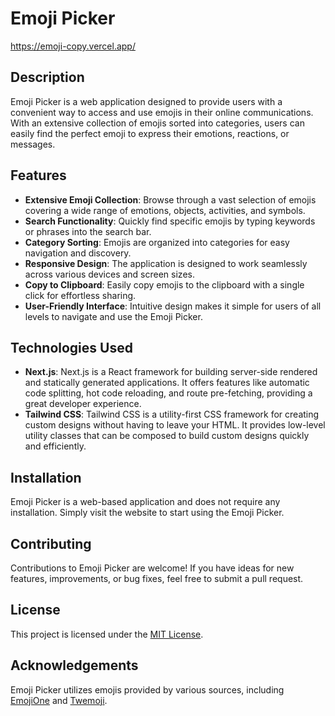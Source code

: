 # Emoji Picker

https://emoji-copy.vercel.app/

## Description
Emoji Picker is a web application designed to provide users with a convenient way to access and use emojis in their online communications. With an extensive collection of emojis sorted into categories, users can easily find the perfect emoji to express their emotions, reactions, or messages.

## Features
- **Extensive Emoji Collection**: Browse through a vast selection of emojis covering a wide range of emotions, objects, activities, and symbols.
- **Search Functionality**: Quickly find specific emojis by typing keywords or phrases into the search bar.
- **Category Sorting**: Emojis are organized into categories for easy navigation and discovery.
- **Responsive Design**: The application is designed to work seamlessly across various devices and screen sizes.
- **Copy to Clipboard**: Easily copy emojis to the clipboard with a single click for effortless sharing.
- **User-Friendly Interface**: Intuitive design makes it simple for users of all levels to navigate and use the Emoji Picker.

## Technologies Used
- **Next.js**: Next.js is a React framework for building server-side rendered and statically generated applications. It offers features like automatic code splitting, hot code reloading, and route pre-fetching, providing a great developer experience.
- **Tailwind CSS**: Tailwind CSS is a utility-first CSS framework for creating custom designs without having to leave your HTML. It provides low-level utility classes that can be composed to build custom designs quickly and efficiently.

## Installation
Emoji Picker is a web-based application and does not require any installation. Simply visit the website to start using the Emoji Picker.

## Contributing
Contributions to Emoji Picker are welcome! If you have ideas for new features, improvements, or bug fixes, feel free to submit a pull request.

## License
This project is licensed under the [MIT License](LICENSE).

## Acknowledgements
Emoji Picker utilizes emojis provided by various sources, including [EmojiOne](https://www.emojione.com/) and [Twemoji](https://twemoji.twitter.com/).
